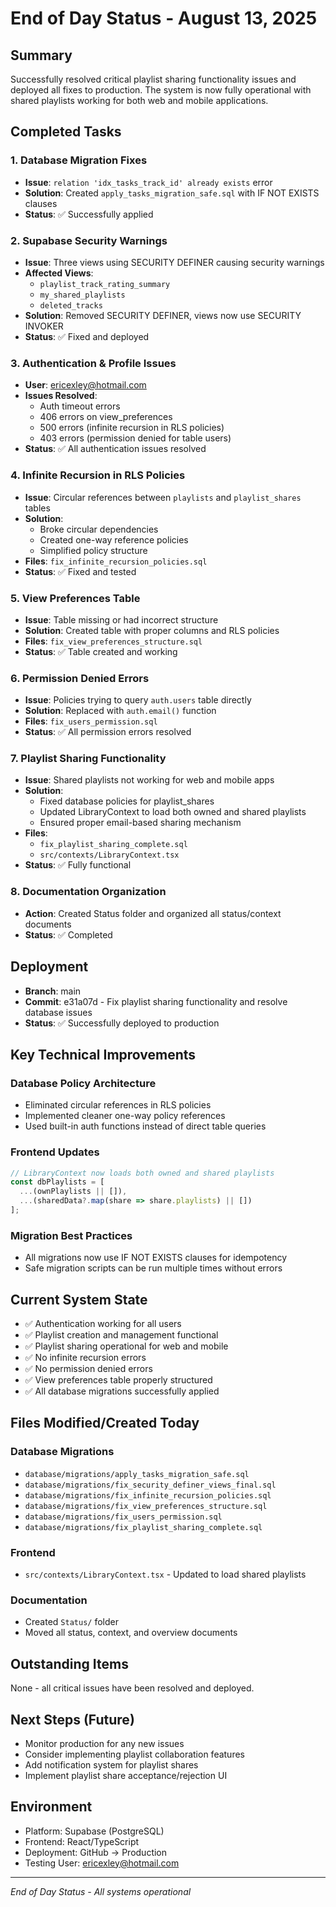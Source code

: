 # End of Day Status - August 13, 2025

## Summary
Successfully resolved critical playlist sharing functionality issues and deployed all fixes to production. The system is now fully operational with shared playlists working for both web and mobile applications.

## Completed Tasks

### 1. Database Migration Fixes
- **Issue**: `relation 'idx_tasks_track_id' already exists` error
- **Solution**: Created `apply_tasks_migration_safe.sql` with IF NOT EXISTS clauses
- **Status**: ✅ Successfully applied

### 2. Supabase Security Warnings
- **Issue**: Three views using SECURITY DEFINER causing security warnings
- **Affected Views**:
  - `playlist_track_rating_summary`
  - `my_shared_playlists`
  - `deleted_tracks`
- **Solution**: Removed SECURITY DEFINER, views now use SECURITY INVOKER
- **Status**: ✅ Fixed and deployed

### 3. Authentication & Profile Issues
- **User**: ericexley@hotmail.com
- **Issues Resolved**:
  - Auth timeout errors
  - 406 errors on view_preferences
  - 500 errors (infinite recursion in RLS policies)
  - 403 errors (permission denied for table users)
- **Status**: ✅ All authentication issues resolved

### 4. Infinite Recursion in RLS Policies
- **Issue**: Circular references between `playlists` and `playlist_shares` tables
- **Solution**: 
  - Broke circular dependencies
  - Created one-way reference policies
  - Simplified policy structure
- **Files**: `fix_infinite_recursion_policies.sql`
- **Status**: ✅ Fixed and tested

### 5. View Preferences Table
- **Issue**: Table missing or had incorrect structure
- **Solution**: Created table with proper columns and RLS policies
- **Files**: `fix_view_preferences_structure.sql`
- **Status**: ✅ Table created and working

### 6. Permission Denied Errors
- **Issue**: Policies trying to query `auth.users` table directly
- **Solution**: Replaced with `auth.email()` function
- **Files**: `fix_users_permission.sql`
- **Status**: ✅ All permission errors resolved

### 7. Playlist Sharing Functionality
- **Issue**: Shared playlists not working for web and mobile apps
- **Solution**:
  - Fixed database policies for playlist_shares
  - Updated LibraryContext to load both owned and shared playlists
  - Ensured proper email-based sharing mechanism
- **Files**: 
  - `fix_playlist_sharing_complete.sql`
  - `src/contexts/LibraryContext.tsx`
- **Status**: ✅ Fully functional

### 8. Documentation Organization
- **Action**: Created Status folder and organized all status/context documents
- **Status**: ✅ Completed

## Deployment
- **Branch**: main
- **Commit**: e31a07d - Fix playlist sharing functionality and resolve database issues
- **Status**: ✅ Successfully deployed to production

## Key Technical Improvements

### Database Policy Architecture
- Eliminated circular references in RLS policies
- Implemented cleaner one-way policy references
- Used built-in auth functions instead of direct table queries

### Frontend Updates
```typescript
// LibraryContext now loads both owned and shared playlists
const dbPlaylists = [
  ...(ownPlaylists || []),
  ...(sharedData?.map(share => share.playlists) || [])
];
```

### Migration Best Practices
- All migrations now use IF NOT EXISTS clauses for idempotency
- Safe migration scripts can be run multiple times without errors

## Current System State
- ✅ Authentication working for all users
- ✅ Playlist creation and management functional
- ✅ Playlist sharing operational for web and mobile
- ✅ No infinite recursion errors
- ✅ No permission denied errors
- ✅ View preferences table properly structured
- ✅ All database migrations successfully applied

## Files Modified/Created Today

### Database Migrations
- `database/migrations/apply_tasks_migration_safe.sql`
- `database/migrations/fix_security_definer_views_final.sql`
- `database/migrations/fix_infinite_recursion_policies.sql`
- `database/migrations/fix_view_preferences_structure.sql`
- `database/migrations/fix_users_permission.sql`
- `database/migrations/fix_playlist_sharing_complete.sql`

### Frontend
- `src/contexts/LibraryContext.tsx` - Updated to load shared playlists

### Documentation
- Created `Status/` folder
- Moved all status, context, and overview documents

## Outstanding Items
None - all critical issues have been resolved and deployed.

## Next Steps (Future)
- Monitor production for any new issues
- Consider implementing playlist collaboration features
- Add notification system for playlist shares
- Implement playlist share acceptance/rejection UI

## Environment
- Platform: Supabase (PostgreSQL)
- Frontend: React/TypeScript
- Deployment: GitHub → Production
- Testing User: ericexley@hotmail.com

---
*End of Day Status - All systems operational*